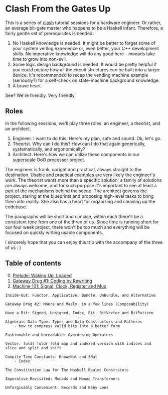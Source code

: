 # Clash From the Gates Up

This is a series of [clash](https://clash-lang.org/) tutorial sessions for a hardware engineer. Or rather, an average bit-gate master who happens to be a Haskell infant. Therefore, a fairly gentle set of prerequisites is needed:

1. No Haskell knowledge is needed. It might be better to forget some of your system verilog experience or, even better, your C++ development skills. No imperative knowledge will do any good here - monads take time to grow into non-evil.
2. Some logic design background is needed. It would be pretty helpful if you could picture how all the circuit structures can be built into a larger device. It's recommended to recap the vending machine example (seriously?) for a self-check on state-machine background knowledge.
3. A brave heart.

See? We're friendly. Very friendly.

## Roles

In the following sessions, we'll play three roles: an engineer, a theorist, and an architect.

1. Engineer. I want to do this. Here's my plan, safe and sound. Ok, let's go.
2. Theorist. Why can I do this? How can I do that again generically, systematically, and ergonomically?
3. Architect. Here's how we can utilize these components in our superscale OoO processor project.

The engineer is frank, upright and practical, always straight to the destination. Usable and practical examples are very likely the engineer's work. The theorist wants more than a specific solution; a family of solutions are always welcome, and for such purpose it's important to see at least a part of the mechanisms behind the scene. The architect governs the project, staring at the blueprints and proposing high-level tasks to bring them into reality. She also has a heart for organizing and cleaning up the codebase.

The paragraphs will be short and concise, within each there'll be a consistent tone from one of the three of us. Since time is running short for our four week project, there won't be too much and everything will be focused on quickly writing usable components.

I sincerely hope that you can enjoy this trip with the accompany of the three of us : )

## Table of contents

0. [Prelude: Waking Up, Loaded](0-prelude.md)
1. [Gateway Drug #1: Coding by Rewriting](1-drug.md)
2. [Machine 101: Signal, Clock, Register and Mux](2-wire.md)

```
Inside-Out: Functor, Applicative, Bundle, Unbundle, and Alternative

Gateway Drug #2: Moore and Mealy, in a few lines (Composability)

Have a Bit: Signed, Unsigned, Index, Bit, BitVector and BitPattern

Algebraic Data Type: Types and Data Constructors and Patterns
	- how to compress valid bits into a better form

Fashionable and Unreadable: Overdosing Operators

Vector: foldl foldr fold map and indexed version with indices and slice and split and shift

Compile Time Constants: KnownNat and SNat
	- Index

The Constitution Law for The Haskell Realm: Constraints

Imperative Revisited: Monads and Monad Transformers

Unforgivably Convenient: Records and Baby Lens
```
